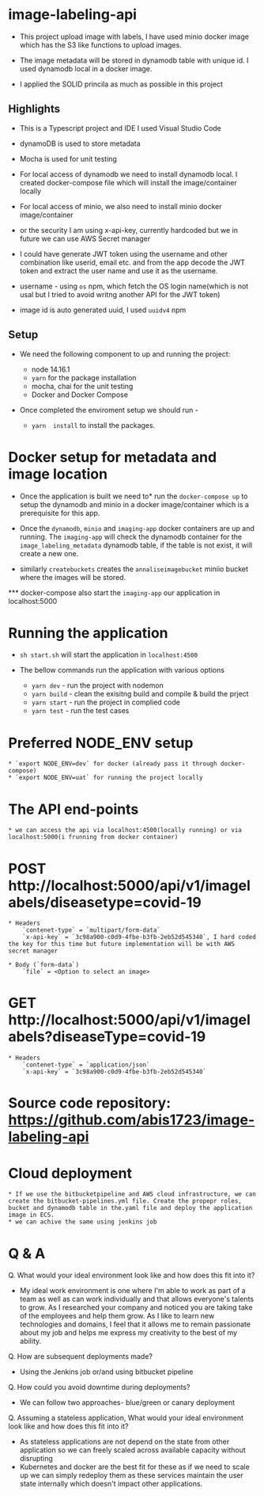 # image-labeling-api
* This project upload image with labels, I have used minio docker image which has the S3 like functions to upload images.

* The image metadata will be stored in dynamodb table with unique id. I used dynamodb local in a docker image.

* I applied the SOLID princila as much as possible in this project

## Highlights
* This is a Typescript project and IDE I used  Visual Studio Code
* dynamoDB is used to store metadata 
* Mocha is used for unit testing
* For local access of dynamodb we need to install dynamodb local. I created docker-compose file which will install the image/container locally
* For local access of minio, we also need to install minio docker image/container
* or the security I am using x-api-key, currently hardcoded but we in future we can use AWS Secret manager
*  I could have generate JWT token using the username and other combination like userid, email etc. and from the app decode the JWT token and extract the user name and use it as the username. 
* username - using `os` npm, which fetch the OS login name(which is not usal but I tried to avoid writng another API for the JWT token)

* image id is auto generated uuid, I used `uuidv4` npm

## Setup
* We need the following component to up and running the project:
    * node 14.16.1
    * `yarn` for the package installation
    * mocha, chai for the unit testing
    * Docker and Docker Compose

* Once completed the enviroment setup we should run - 
    * `yarn  install` to install the packages.

# Docker setup for metadata and image location
* Once the application is built we need to* run the `docker-compose up` to setup the dynamodb and minio  in a docker image/container which is a prerequisite for this app. 

* Once the `dynamodb`, `minio` and  `imaging-app` docker containers are up and running. The `imaging-app` will check the dynamodb container for the `image_labeling_metadata` dynamodb table, if the table is not exist, it will create a new one.
* similarly `createbuckets` creates the `annaliseimagebucket` miniio bucket where the images will be stored.

*** docker-compose also start the `imaging-app` our application in localhost:5000
# Running the application
* `sh start.sh` will start the application in `localhost:4500`

* The bellow commands run the application with various options
    * `yarn dev` - run the project with nodemon
    * `yarn build` - clean the exisitng build and compile & build the prject
    * `yarn start` - run the project in complied code
    * `yarn test` - run the test cases


# Preferred NODE_ENV setup
    * `export NODE_ENV=dev` for docker (already pass it through docker-compose)
    * `export NODE_ENV=uat` for running the project locally 

# The API end-points
    * we can access the api via localhost:4500(locally running) or via localhost:5000(i frunning from docker container)
# POST http://localhost:5000/api/v1/imagelabels/diseasetype=covid-19
    * Headers 
        `contenet-type` = `multipart/form-data`
        `x-api-key` = `3c98a900-c0d9-4fbe-b3fb-2eb52d545340`, I hard coded the key for this time but future implementation will be with AWS secret manager

    * Body (`form-data`)
        `file` = <Option to select an image>

# GET http://localhost:5000/api/v1/imagelabels?diseaseType=covid-19
    * Headers 
        `contenet-type` = `application/json`
        `x-api-key` = `3c98a900-c0d9-4fbe-b3fb-2eb52d545340`

    
# Source code repository: https://github.com/abis1723/image-labeling-api

# Cloud deployment
    * If we use the bitbucketpipeline and AWS cloud infrastructure, we can create the bitbucket-pipelines.yml file. Create the propepr roles, bucket and dynamodb table in the.yaml file and deploy the application image in ECS.
    * we can achive the same using jenkins job

# Q & A
Q. What would your ideal environment look like and how does this fit into it?
* My ideal work environment is one where I'm able to work as part of a team as well as can work individually and that allows everyone's talents to grow. As I researched your company and noticed  you are taking take of the employees and help them grow. As I like to learn new technologies and domains, I feel that it allows me to remain passionate about my job and helps me express my creativity to the best of my ability.

Q. How are subsequent deployments made? 
* Using the Jenkins job or/and using bitbucket pipeline
    
Q. How could you avoid downtime during deployments?
* We can follow two approaches- blue/green or canary deployment

Q. Assuming a stateless application, What would your ideal environment look like and how does this fit into it?
* As stateless applications are not depend on the state from other application so we can freely scaled across available capacity without disrupting
* Kubernetes and docker are the best fit for these as if we need to scale up we can simply redeploy them as these services maintain the user state internally which doesn't impact other applications.

